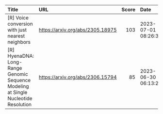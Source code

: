| Title                                                                              | URL                              |   Score | Date                |
|:-----------------------------------------------------------------------------------|:---------------------------------|--------:|:--------------------|
| [R] Voice conversion with just nearest neighbors                                   | https://arxiv.org/abs/2305.18975 |     103 | 2023-07-01 08:26:36 |
| [R] HyenaDNA: Long-Range Genomic Sequence Modeling at Single Nucleotide Resolution | https://arxiv.org/abs/2306.15794 |      85 | 2023-06-30 06:13:28 |